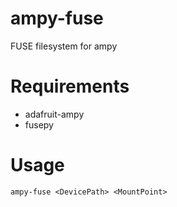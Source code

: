 # ampy-fuse
FUSE filesystem for ampy

# Requirements
* adafruit-ampy
* fusepy

# Usage
```
ampy-fuse <DevicePath> <MountPoint>
```